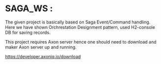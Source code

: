 # SAGA_WS :
The given project is basically based on Saga Event/Command handling. Here we have shown Orchrestation Designment pattern, used H2-console DB for saving records.

This project requires Axon server hence one should need to download and maker Axon server up and running.

https://developer.axoniq.io/download
